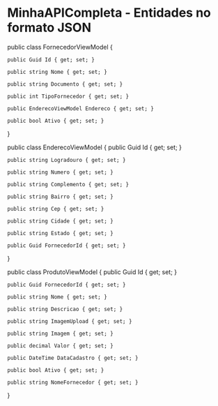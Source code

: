 # MinhaAPICompleta - Entidades no formato JSON


public class FornecedorViewModel
{

	public Guid Id { get; set; }

	public string Nome { get; set; }

	public string Documento { get; set; }

	public int TipoFornecedor { get; set; }

	public EnderecoViewModel Endereco { get; set; }

	public bool Ativo { get; set; }
}


public class EnderecoViewModel
{
	public Guid Id { get; set; }

	public string Logradouro { get; set; }

	public string Numero { get; set; }

	public string Complemento { get; set; }

	public string Bairro { get; set; }

	public string Cep { get; set; }

	public string Cidade { get; set; }

	public string Estado { get; set; }

	public Guid FornecedorId { get; set; }

}	

public class ProdutoViewModel
{
	public Guid Id { get; set; }

	public Guid FornecedorId { get; set; }

	public string Nome { get; set; }

	public string Descricao { get; set; }

	public string ImagemUpload { get; set; }

	public string Imagem { get; set; }

	public decimal Valor { get; set; }

	public DateTime DataCadastro { get; set; }

	public bool Ativo { get; set; }

	public string NomeFornecedor { get; set; }
}
